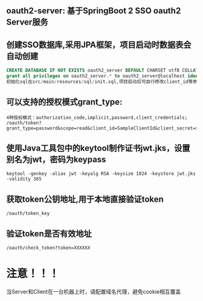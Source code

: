 ## oauth2-server: 基于SpringBoot 2 SSO oauth2 Server服务
## 创建SSO数据库,采用JPA框架，项目启动时数据表会自动创建</br>
````SQL
CREATE DATABASE IF NOT EXISTS oauth2_server DEFAULT CHARSET utf8 COLLATE utf8_general_ci;
grant all privileges on oauth2_server.* to oauth2_server@localhost identified by 'password_dev';
初始化sql在src/main/resources/sql/init.sql,项目启动后可自行修改client_id等参数进行数据初始化
````
## 可以支持的授权模式grant_type:
````
4种授权模式：authorization_code,implicit,password,client_credentials;
/oauth/token?grant_type=password&scope=read&client_id=SampleClientId&client_secret=secret&username=zhangsan&password=password
````
## 使用Java工具包中的keytool制作证书jwt.jks，设置别名为jwt，密码为keypass</br>
````
keytool -genkey -alias jwt -keyalg RSA -keysize 1024 -keystore jwt.jks -validity 365
````
## 获取token公钥地址,用于本地直接验证token</br>
````
/oauth/token_key
````
## 验证token是否有效地址</br>
````
/oauth/check_token?token=XXXXXX
````

# 注意！！！
当Server和Client在一台机器上时，请配置域名代理，避免cookie相互覆盖
